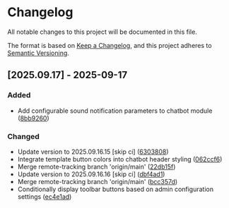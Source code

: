 # Changelog

All notable changes to this project will be documented in this file.

The format is based on [Keep a Changelog](https://keepachangelog.com/en/1.0.0/),
and this project adheres to [Semantic Versioning](https://semver.org/spec/v2.0.0.html).

## [2025.09.17] - 2025-09-17

### Added

* Add configurable sound notification parameters to chatbot module ([8bb9260](https://github.com/N6REJ/bears_aichatbot/commit/8bb9260))

### Changed

* Update version to 2025.09.16.15 [skip ci] ([6303808](https://github.com/N6REJ/bears_aichatbot/commit/6303808))
* Integrate template button colors into chatbot header styling ([062ccf6](https://github.com/N6REJ/bears_aichatbot/commit/062ccf6))
* Merge remote-tracking branch 'origin/main' ([22db15f](https://github.com/N6REJ/bears_aichatbot/commit/22db15f))
* Update version to 2025.09.16.16 [skip ci] ([dbf4ad1](https://github.com/N6REJ/bears_aichatbot/commit/dbf4ad1))
* Merge remote-tracking branch 'origin/main' ([bcc357d](https://github.com/N6REJ/bears_aichatbot/commit/bcc357d))
* Conditionally display toolbar buttons based on admin configuration settings ([ec4e1ad](https://github.com/N6REJ/bears_aichatbot/commit/ec4e1ad))

